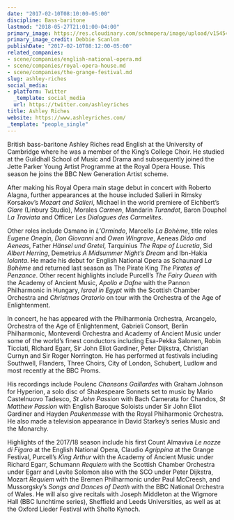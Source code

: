 ```yaml
---
date: "2017-02-10T08:10:00-05:00"
discipline: Bass-baritone
lastmod: "2018-05-27T21:01:00-04:00"
primary_image: https://res.cloudinary.com/schmopera/image/upload/v1545409169/media/webhook-uploads/1527469259160/5%20(c)%20Debbie%20Scanlon.jpg.jpg
primary_image_credit: Debbie Scanlon
publishDate: "2017-02-10T08:12:00-05:00"
related_companies:
- scene/companies/english-national-opera.md
- scene/companies/royal-opera-house.md
- scene/companies/the-grange-festival.md
slug: ashley-riches
social_media:
- platform: Twitter
  _template: social_media
  url: https://twitter.com/ashleyriches
title: Ashley Riches
website: https://www.ashleyriches.com/
_template: "people_single"
---
```


British bass-baritone Ashley Riches read English at the University of Cambridge where he was a member of the King’s College Choir. He studied at the Guildhall School of Music and Drama and subsequently joined the Jette Parker Young Artist Programme at the Royal Opera House. This season he joins the BBC New Generation Artist scheme.

After making his Royal Opera main stage debut in concert with Roberto Alagna, further appearances at the house included Salieri in Rimsky Korsakov’s *Mozart and Salieri*, Michael in the world premiere of Eichbert’s *Glare* (Linbury Studio),
Morales *Carmen*, Mandarin *Turandot*, Baron Douphol *La Traviata* and Officer *Les Dialogues des Carmelites*.

Other roles include Osmano in *L’Ormindo*, Marcello *La Bohème*, title roles *Eugene Onegin*, *Don Giovanni* and *Owen Wingrave*, Aeneas *Dido and Aeneas*, Father *Hänsel und Gretel*, Tarquinius *The Rape of Lucretia*, Sid *Albert Herring*, Demetrius *A Midsummer Night’s Dream* and Ibn-Hakia *Iolanta*. He made his debut for English National Opera as Schaunard *La Bohème* and returned last season as The Pirate King *The Pirates of Penzance*. Other recent highlights include Purcell’s *The Fairy Queen* with the Academy of Ancient Music, *Apollo e Dafne* with the Pannon Philharmonic in Hungary, *Israel in Egypt* with the Scottish Chamber Orchestra and *Christmas Oratorio* on tour with the Orchestra of the Age of Enlightenment.

In concert, he has appeared with the Philharmonia Orchestra, Arcangelo, Orchestra of the Age of Enlightenment, Gabrieli Consort, Berlin Philharmonic, Monteverdi Orchestra and Academy of Ancient Music under some of the world’s finest conductors including Esa-Pekka Salonen, Robin Ticciati, Richard Egarr, Sir John Eliot Gardiner, Peter Dijkstra, Christian Curnyn and Sir Roger Norrington. He has performed at festivals including Southwell, Flanders, Three Choirs, City of London, Schubert, Ludlow and most recently at the BBC Proms.

His recordings include Poulenc *Chansons Gaillardes* with Graham Johnson for Hyperion, a solo disc of Shakespeare Sonnets set to music by Mario Castelnuovo Tadesco, *St John Passion* with Bach Camerata for Chandos, *St Matthew Passion* with English Baroque Soloists under Sir John Eliot Gardiner and Hayden *Paukenmesse* with the Royal Philharmonic Orchestra. He also made a television appearance in David Starkey’s series Music and the Monarchy.

Highlights of the 2017/18 season include his first Count Almaviva *Le nozze di Figaro* at the English National Opera, Claudio *Agrippina* at the Grange Festival, Purcell’s *King Arthur* with the Academy of Ancient Music under Richard Egarr, Schumann *Requiem* with the Scottish Chamber Orchestra under Egarr and Levite Solomon also with the SCO under Peter Dijkstra, Mozart *Requiem* with the Bremen Philharmonic under Paul McCreesh, and Mussorgsky’s *Songs and Dances of Death* with the BBC National Orchestra of Wales. He will also give recitals with Joseph Middleton at the Wigmore Hall (BBC lunchtime series), Sheffield and Leeds Universities, as well as at the Oxford Lieder Festival with Sholto Kynoch.
